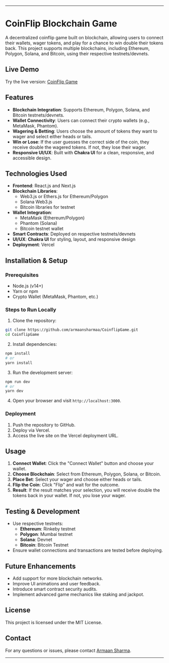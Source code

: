 
---

# CoinFlip Blockchain Game

A decentralized coinflip game built on blockchain, allowing users to connect their wallets, wager tokens, and play for a chance to win double their tokens back. This project supports multiple blockchains, including Ethereum, Polygon, Solana, and Bitcoin, using their respective testnets/devnets.

## Live Demo

Try the live version: [CoinFlip Game](https://your-vercel-url.vercel.app)

## Features

- **Blockchain Integration**: Supports Ethereum, Polygon, Solana, and Bitcoin testnets/devnets.
- **Wallet Connectivity**: Users can connect their crypto wallets (e.g., MetaMask, Phantom).
- **Wagering & Betting**: Users choose the amount of tokens they want to wager and select either heads or tails.
- **Win or Lose**: If the user guesses the correct side of the coin, they receive double the wagered tokens. If not, they lose their wager.
- **Responsive UI/UX**: Built with **Chakra UI** for a clean, responsive, and accessible design.

## Technologies Used

- **Frontend**: React.js and Next.js
- **Blockchain Libraries**: 
  - Web3.js or Ethers.js for Ethereum/Polygon
  - Solana Web3.js
  - Bitcoin libraries for testnet
- **Wallet Integration**: 
  - MetaMask (Ethereum/Polygon)
  - Phantom (Solana)
  - Bitcoin testnet wallet
- **Smart Contracts**: Deployed on respective testnets/devnets
- **UI/UX**: **Chakra UI** for styling, layout, and responsive design
- **Deployment**: Vercel

## Installation & Setup

### Prerequisites

- Node.js (v14+)
- Yarn or npm
- Crypto Wallet (MetaMask, Phantom, etc.)
  
### Steps to Run Locally

1. Clone the repository:
```bash
git clone https://github.com/armaansharmaa/CoinflipGame.git
cd CoinflipGame
```

2. Install dependencies:
```bash
npm install
# or
yarn install
```

3. Run the development server:
```bash
npm run dev
# or
yarn dev
```

4. Open your browser and visit `http://localhost:3000`.

### Deployment

1. Push the repository to GitHub.
2. Deploy via Vercel.
3. Access the live site on the Vercel deployment URL.

## Usage

1. **Connect Wallet**: Click the "Connect Wallet" button and choose your wallet.
2. **Choose Blockchain**: Select from Ethereum, Polygon, Solana, or Bitcoin.
3. **Place Bet**: Select your wager and choose either heads or tails.
4. **Flip the Coin**: Click "Flip" and wait for the outcome.
5. **Result**: If the result matches your selection, you will receive double the tokens back in your wallet. If not, you lose your wager.

## Testing & Development

- Use respective testnets:
  - **Ethereum**: Rinkeby testnet
  - **Polygon**: Mumbai testnet
  - **Solana**: Devnet
  - **Bitcoin**: Bitcoin Testnet
- Ensure wallet connections and transactions are tested before deploying.

## Future Enhancements

- Add support for more blockchain networks.
- Improve UI animations and user feedback.
- Introduce smart contract security audits.
- Implement advanced game mechanics like staking and jackpot.

## License

This project is licensed under the MIT License.

## Contact

For any questions or issues, please contact [Armaan Sharma](mailto:armaan.sh03@gmail.com).

---